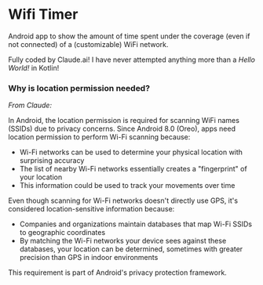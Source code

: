 # Wifi Timer
Android app to show the amount of time spent under the coverage (even if not connected) of a (customizable) WiFi network. 

Fully coded by Claude.ai! I have never attempted anything more than a *Hello World!* in Kotlin!

### Why is location permission needed?

*From Claude:*

In Android, the location permission is required for scanning WiFi names (SSIDs) due to privacy concerns. Since Android 8.0 (Oreo), apps need location permission to perform Wi-Fi scanning because:

- Wi-Fi networks can be used to determine your physical location with surprising accuracy
- The list of nearby Wi-Fi networks essentially creates a "fingerprint" of your location
- This information could be used to track your movements over time

Even though scanning for Wi-Fi networks doesn't directly use GPS, it's considered location-sensitive information because:

- Companies and organizations maintain databases that map Wi-Fi SSIDs to geographic coordinates
- By matching the Wi-Fi networks your device sees against these databases, your location can be determined, sometimes with greater precision than GPS in indoor environments

This requirement is part of Android's privacy protection framework.
